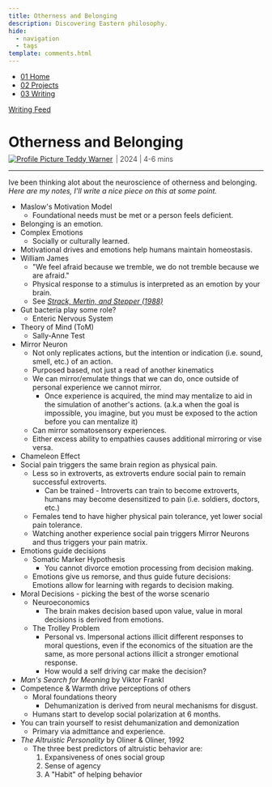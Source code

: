 ```yaml
---
title: Otherness and Belonging
description: Discovering Eastern philosophy.
hide:
  - navigation
  - tags
template: comments.html
---
```


<head>
  <meta charset="UTF-8">
  <meta name="viewport" content="width=device-width, initial-scale=1.0">
  
  <!-- Primary Meta Tags -->
  <meta name="title" content="Otherness and Belonging - Teddy Warner">
  <meta name="description" content="Discovering Eastern philosophy.">
  <meta name="keywords" content="Neuroscience, Belonging, Social psychology, Mirror neurons, Theory of Mind, Emotions, Decision making, Moral foundations, Social pain, Altruistic behavior">
  <meta name="author" content="Teddy Warner">
  <meta name="robots" content="index, follow">
  
  <!-- Open Graph / Facebook -->
  <meta property="og:type" content="website">
  <meta property="og:url" content="https://teddywarner.org/writings/otherness-and-belonging/">
  <meta property="og:title" content="Otherness and Belonging - Teddy Warner">
  <meta property="og:description" content="Discovering Eastern philosophy.">
  <meta property="og:image" content="https://teddywarner.org/assets/images/thumb.png?foo=bar">
  <meta property="og:image:type" content="image/png">
  <meta property="og:image:width" content="1200">
  <meta property="og:image:height" content="630">

  <!-- Twitter -->
  <meta property="twitter:card" content="summary_large_image">
  <meta property="twitter:url" content="https://teddywarner.org/writings/otherness-and-belonging/">
  <meta property="twitter:title" content="Otherness and Belonging - Teddy Warner">
  <meta property="twitter:description" content="Discovering Eastern philosophy.">
  <meta property="twitter:image" content="https://teddywarner.org/assets/images/thumb.png?foo=bar">

  <!-- Existing resource links -->
  <script src="https://kit.fontawesome.com/79ff35ecec.js" crossorigin="anonymous"></script>
  <link rel="preconnect" href="https://fonts.googleapis.com">
  <link rel="preconnect" href="https://fonts.gstatic.com" crossorigin>
  <link href="https://fonts.googleapis.com/css2?family=Crimson+Pro:ital,wght@0,200..900;1,200..900&display=swap" rel="stylesheet">
  <link href="https://fonts.googleapis.com/css2?family=Crimson+Pro:ital,wght@0,200..900;1,200..900&family=JetBrains+Mono:ital,wght@0,100..800;1,100..800&display=swap" rel="stylesheet">
  <link rel="stylesheet" href="../../assets/css/projects/project.css">
</head>

  <nav class="main-navigation">
    <ul>
      <li><a class="home" href="https://teddywarner.com"><span class="navnum">01</span> Home</a></li>
      <li><a class="proj" href="https://teddywarner.com/proj/"><span class="navnum">02</span> Projects</a></li>
      <li><a class="writ" href="https://teddywarner.com/writ/"><span class="navnum">03</span> Writing</a></li>
    </ul>
  </nav>

<div class="return2feed"><a href="https://teddywarner.org/writ"><i class="fa-solid fa-arrow-left-long"></i> Writing Feed</a></div>

# Otherness and Belonging

<div style="margin-top: -0.8em;">
  <span class="abtlinks"><a href="https://x.com/WarnerTeddy"><img src="https://avatars.githubusercontent.com/u/48384497" alt="Profile Picture" class="profilepic"><span class="abt" id="name"> Teddy Warner</a><span class="abt" style="font-weight: 300; padding-left: 6px;"><span class="year">| 2024 </span>| <span class="readTime"><i class="far fa-clock"></i> 4-6 mins</span></span></span></span>
  <span class="share" style=" color: inherit;">
  <a class="fb" title="Share on Facebook" href="https://www.facebook.com/sharer/sharer.php?u=https://teddywarner.org/writings/otherness-and-belonging/"><i class="fa-brands fa-facebook"></i></a>
  <a class="twitter" title="Share on Twitter" href="https://twitter.com/intent/tweet?url=https://teddywarner.org/writings/otherness-and-belonging/&text="><i class="fa-brands fa-x-twitter"></i></a>
  <a class="pin" title="Share on Pinterest" href="https://pinterest.com/pin/create/button/?url=https://teddywarner.org/writings/otherness-and-belonging/&media=&description="><i class="fa-brands fa-pinterest"></i></a>
  <a class="ln" title="Share on LinkedIn" href="https://www.linkedin.com/shareArticle?mini=true&url=https://teddywarner.org/writings/otherness-and-belonging/"><i class="fab fa-linkedin"></i></a>
  <a class="email" title="Share via Email" href="mailto:info@example.com?&subject=&cc=&bcc=&body=https://teddywarner.org/writings/otherness-and-belonging/%0A"><i class="fa-solid fa-paper-plane"></i></a>
  </span>
</div>

---

Ive been thinking alot about the neuroscience of otherness and belonging. *Here are my notes, I'll write a nice piece on this at some point.*

- Maslow's Motivation Model
	-  Foundational needs must be met or a person feels deficient.
- Belonging is an emotion.
- Complex Emotions
	- Socially or culturally learned.
- Motivational drives and emotions help humans maintain homeostasis.
- William James
	- "We feel afraid because we tremble, we do not tremble because we are afraid."
	- Physical response to a stimulus is interpreted as an emotion by your brain.
	- See *[Strack, Mertin, and Stepper (1988)](http://www.neuromarkewiki.com/images/8/8c/Inhibiting-and-facilitating_strack-martin.pdf)*
- Gut bacteria play some role?
	- Enteric Nervous System
- Theory of Mind (ToM)
	- Sally-Anne Test
- Mirror Neuron
	- Not only replicates actions, but the intention or indication (i.e. sound, smell, etc.) of an action.
	- Purposed based, not just a read of another kinematics
	- We can mirror/emulate things that we can do, once outside of personal experience we cannot mirror.
		- Once experience is acquired, the mind may mentalize to aid in the simulation of another's actions. (a.k.a when the goal is impossible, you imagine, but you must be exposed to the action before you can mentalize it)
	- Can mirror somatosensory experiences.
	- Either excess ability to empathies causes additional mirroring or vise versa.
- Chameleon Effect
- Social pain triggers the same brain region as physical pain.
	- Less so in extroverts, as extroverts endure social pain to remain successful extroverts.
		- Can be trained - Introverts can train to become extroverts, humans may become desensitized to pain (i.e. soldiers, doctors, etc.)
	- Females tend to have higher physical pain tolerance, yet lower social pain tolerance.
	- Watching another experience social pain triggers Mirror Neurons and thus triggers your pain matrix.
- Emotions guide decisions
	- Somatic Marker Hypothesis
		- You cannot divorce emotion processing from decision making.
	- Emotions give us remorse, and thus guide future decisions: Emotions allow for learning with regards to decision making.
- Moral Decisions - picking the best of the worse scenario
	- Neuroeconomics
		- The brain makes decision based upon value, value in moral decisions is derived from emotions.
	- The Trolley Problem
		- Personal vs. Impersonal actions illicit different responses to moral questions, even if the economics of the situation are the same, as more personal actions illicit a stronger emotional response.
		- How would a self driving car make the decision?
- *Man's Search for Meaning* by Viktor Frankl
- Competence & Warmth drive perceptions of others
	- Moral foundations theory
		- Dehumanization is derived from neural mechanisms for disgust.
	- Humans start to develop social polarization at 6 months.
- You can train yourself to resist dehumanization and demonization
	- Primary via admittance and experience.
- *The Altruistic Personality* by Oliner & Oliner, 1992
	- The three best predictors of altruistic behavior are:
		1. Expansiveness of ones social group
		2. Sense of agency
		3. A "Habit" of helping behavior